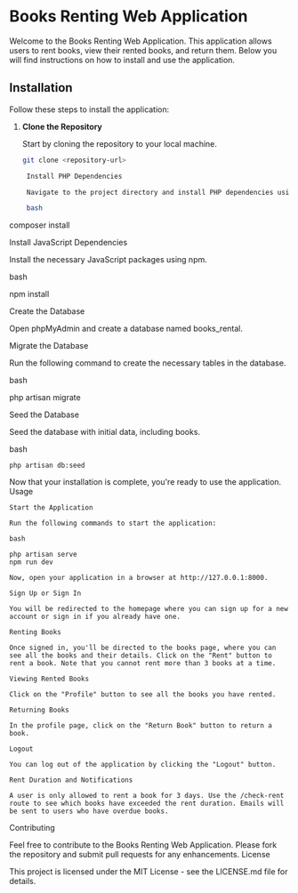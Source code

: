 # Books Renting Web Application

Welcome to the Books Renting Web Application. This application allows users to rent books, view their rented books, and return them. Below you will find instructions on how to install and use the application.

## Installation

Follow these steps to install the application:

1. **Clone the Repository**

   Start by cloning the repository to your local machine.

   ```bash
   git clone <repository-url>

    Install PHP Dependencies

    Navigate to the project directory and install PHP dependencies using Composer.

    bash

composer install

Install JavaScript Dependencies

Install the necessary JavaScript packages using npm.

bash

npm install

Create the Database

Open phpMyAdmin and create a database named books_rental.

Migrate the Database

Run the following command to create the necessary tables in the database.

bash

php artisan migrate

Seed the Database

Seed the database with initial data, including books.

bash

    php artisan db:seed

Now that your installation is complete, you're ready to use the application.
Usage

    Start the Application

    Run the following commands to start the application:

    bash

    php artisan serve
    npm run dev

    Now, open your application in a browser at http://127.0.0.1:8000.

    Sign Up or Sign In

    You will be redirected to the homepage where you can sign up for a new account or sign in if you already have one.

    Renting Books

    Once signed in, you'll be directed to the books page, where you can see all the books and their details. Click on the "Rent" button to rent a book. Note that you cannot rent more than 3 books at a time.

    Viewing Rented Books

    Click on the "Profile" button to see all the books you have rented.

    Returning Books

    In the profile page, click on the "Return Book" button to return a book.

    Logout

    You can log out of the application by clicking the "Logout" button.

    Rent Duration and Notifications

    A user is only allowed to rent a book for 3 days. Use the /check-rent route to see which books have exceeded the rent duration. Emails will be sent to users who have overdue books.

Contributing

Feel free to contribute to the Books Renting Web Application. Please fork the repository and submit pull requests for any enhancements.
License

This project is licensed under the MIT License - see the LICENSE.md file for details.